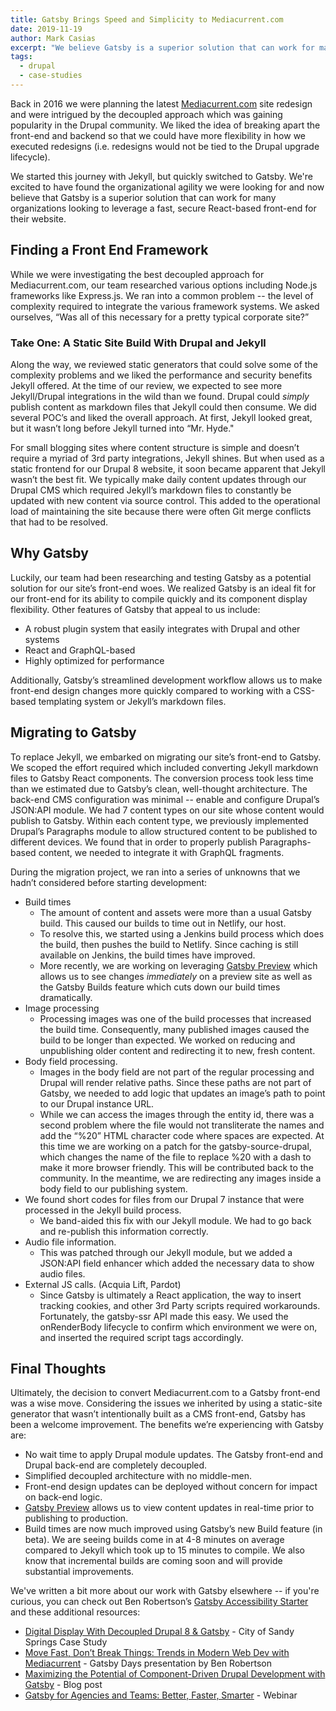 ```yaml
---
title: Gatsby Brings Speed and Simplicity to Mediacurrent.com
date: 2019-11-19
author: Mark Casias
excerpt: "We believe Gatsby is a superior solution that can work for many organizations looking to leverage a fast, secure React-based front-end for their website."
tags:
  - drupal
  - case-studies
---
```


Back in 2016 we were planning the latest [Mediacurrent.com](https://www.mediacurrent.com) site redesign and were intrigued by the decoupled approach which was gaining popularity in the Drupal community. We liked the idea of breaking apart the front-end and backend so that we could have more flexibility in how we executed redesigns (i.e. redesigns would not be tied to the Drupal upgrade lifecycle). 

We started this journey with Jekyll, but quickly switched to Gatsby. We're excited to have found the organizational agility we were looking for and now believe that Gatsby is a superior solution that can work for many organizations looking to leverage a fast, secure React-based front-end for their website. 

## Finding a Front End Framework

While we were investigating the best decoupled approach for Mediacurrent.com, our team researched various options including Node.js frameworks like Express.js. We ran into a common problem -- the level of complexity required to integrate the various framework systems. We asked ourselves, “Was all of this necessary for a pretty typical corporate site?”

### Take One: A Static Site Build With Drupal and Jekyll

Along the way, we reviewed static generators that could solve some of the complexity problems and we liked the performance and security benefits Jekyll offered. At the time of our review, we expected to see more Jekyll/Drupal integrations in the wild than we found. Drupal could _simply_ publish content as markdown files that Jekyll could then consume. We did several POC’s and liked the overall approach. At first, Jekyll looked great, but it wasn’t long before Jekyll turned into “Mr. Hyde."

For small blogging sites where content structure is simple and doesn’t require a myriad of 3rd party integrations, Jekyll shines. But when used as a static frontend for our Drupal 8 website, it soon became apparent that Jekyll wasn’t the best fit. We typically make daily content updates through our Drupal CMS which required Jekyll’s markdown files to constantly be updated with new content via source control. This added to the operational load of maintaining the site because there were often Git merge conflicts that had to be resolved.

## Why Gatsby

Luckily, our team had been researching and testing Gatsby as a potential solution for our site’s front-end woes. We realized Gatsby is an ideal fit for our front-end for its ability to compile quickly and its component display flexibility. Other features of Gatsby that appeal to us include:

- A robust plugin system that easily integrates with Drupal and other systems
- React and GraphQL-based
- Highly optimized for performance

Additionally, Gatsby’s streamlined development workflow allows us to make front-end design changes more quickly compared to working with a CSS-based templating system or Jekyll’s markdown files.

## Migrating to Gatsby

To replace Jekyll, we embarked on migrating our site’s front-end to Gatsby. We scoped the effort required which included converting Jekyll markdown files to Gatsby React components. The conversion process took less time than we estimated due to Gatsby’s clean, well-thought architecture. The back-end CMS configuration was minimal -- enable and configure Drupal’s JSON:API module. We had 7 content types on our site whose content would publish to Gatsby. Within each content type, we previously implemented Drupal’s Paragraphs module to allow structured content to be published to different devices. We found that in order to properly publish Paragraphs-based content, we needed to integrate it with GraphQL fragments.

During the migration project, we ran into a series of unknowns that we hadn’t considered before starting development:

- Build times
  - The amount of content and assets were more than a usual Gatsby build. This caused our builds to time out in Netlify, our host.
  - To resolve this, we started using a Jenkins build process which does the build, then pushes the build to Netlify. Since caching is still available on Jenkins, the build times have improved.
  - More recently, we are working on leveraging [Gatsby Preview](https://www.gatsbyjs.com/preview/) which allows us to see changes _immediately_ on a preview site as well as the Gatsby Builds feature which cuts down our build times dramatically.
- Image processing
  - Processing images was one of the build processes that increased the build time. Consequently, many published images caused the build to be longer than expected. We worked on reducing and unpublishing older content and redirecting it to new, fresh content.
- Body field processing.
  - Images in the body field are not part of the regular processing and Drupal will render relative paths. Since these paths are not part of Gatsby, we needed to add logic that updates an image’s path to point to our Drupal instance URL.
  - While we can access the images through the entity id, there was a second problem where the file would not transliterate the names and add the “%20” HTML character code where spaces are expected. At this time we are working on a patch for the gatsby-source-drupal, which changes the name of the file to replace %20 with a dash to make it more browser friendly. This will be contributed back to the community. In the meantime, we are redirecting any images inside a body field to our publishing system.
- We found short codes for files from our Drupal 7 instance that were processed in the Jekyll build process.
  - We band-aided this fix with our Jekyll module. We had to go back and re-publish this information correctly.
- Audio file information.
  - This was patched through our Jekyll module, but we added a JSON:API field enhancer which added the necessary data to show audio files.
- External JS calls. (Acquia Lift, Pardot)
  - Since Gatsby is ultimately a React application, the way to insert tracking cookies, and other 3rd Party scripts required workarounds. Fortunately, the gatsby-ssr API made this easy. We used the onRenderBody lifecycle to confirm which environment we were on, and inserted the required script tags accordingly.

## Final Thoughts

Ultimately, the decision to convert Mediacurrent.com to a Gatsby front-end was a wise move. Considering the issues we inherited by using a static-site generator that wasn’t intentionally built as a CMS front-end, Gatsby has been a welcome improvement. The benefits we’re experiencing with Gatsby are:

- No wait time to apply Drupal module updates. The Gatsby front-end and Drupal back-end are completely decoupled.
- Simplified decoupled architecture with no middle-men.
- Front-end design updates can be deployed without concern for impact on back-end logic.
- [Gatsby Preview](https://www.gatsbyjs.com/preview/) allows us to view content updates in real-time prior to publishing to production.
- Build times are now much improved using Gatsby’s new Build feature (in beta). We are seeing builds come in at 4-8 minutes on average compared to Jekyll which took up to 15 minutes to compile. We also know that incremental builds are coming soon and will provide substantial improvements.

We've written a bit more about our work with Gatsby elsewhere -- if you're curious, you can check out Ben Robertson’s [Gatsby Accessibility Starter](/starters/benjamingrobertson/gatsby-starter-accessibility/) and these additional resources:

- [Digital Display With Decoupled Drupal 8 & Gatsby](/blog/2019-07-09-digital-display-drupal-gatsby/) - City of Sandy Springs Case Study
- [Move Fast, Don’t Break Things: Trends in Modern Web Dev with Mediacurrent](https://youtu.be/QiocnDGnKfs) - Gatsby Days presentation by Ben Robertson
- [Maximizing the Potential of Component-Driven Drupal Development with Gatsby](/blog/2019-06-28-component-driven-drupal-development/) - Blog post
- [Gatsby for Agencies and Teams: Better, Faster, Smarter](/gatsby-for-agencies/?_ga=2.75802454.258677743.1570125231-898453189.1565876794) - Webinar
